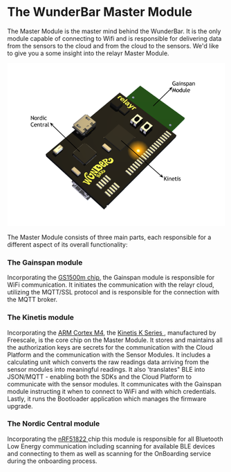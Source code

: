 # The WunderBar Master Module

The Master Module is the master mind behind the WunderBar. It is the only module capable of connecting to Wifi and is responsible for delivering data from the sensors to the cloud and from the cloud to the sensors. We'd like to give you a some insight into the relayr Master Module. 

<img src="assets/Master.png" class="center">

The Master Module consists of three main parts, each responsible for a different aspect of its overall functionality: 

### The Gainspan module 

Incorporating the <a href="http://www.gainspan.com/gs1500m">GS1500m chip,</a> the Gainspan module is responsible for WiFi communication. It initiates the communication with the relayr cloud, utilizing the MQTT/SSL protocol and is responsible for the connection with the MQTT broker.


### The Kinetis module 

Incorporating the <a href="http://www.arm.com/products/processors/cortex-m/cortex-m4-processor.php">ARM Cortex M4</a>, the <a href="http://www.freescale.com/webapp/sps/site/overview.jsp?code=KINETIS_K_SERIES" target="_blank"> Kinetis K Series </a>, manufactured by Freescale, is the core chip on the Master Module.
It stores and maintains all the authorization keys are secrets for the communication with the Cloud Platform and the communication with the Sensor Modules. 
It includes a calculating unit which converts the raw readings data arriving from the sensor modules into meaningful readings. It also 'translates" BLE into JSON/MQTT - enabling both the SDKs and the Cloud Platform to communicate with the sensor modules.
It communicates with the Gainspan module instructing it when to connect to WiFi and with which credentials. 
Lastly, it runs the Bootloader application which manages the firmware upgrade. 


### The Nordic Central module

Incorporating the <a href="https://www.nordicsemi.com/eng/Products/Bluetooth-Smart-Bluetooth-low-energy/nRF51822"> nRF51822 </a> chip this module is responsible for all Bluetooth Low Energy communication including scanning for available BLE devices and connecting to them as well as scanning for the OnBoarding service during the onboarding process.  
